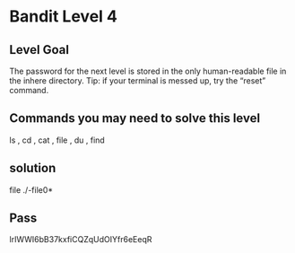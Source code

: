 # Bandit Level 4
## Level Goal
The password for the next level is stored in the only human-readable file in the inhere directory. Tip: if your terminal is messed up, try the “reset” command.

## Commands you may need to solve this level
ls , cd , cat , file , du , find

## solution
file ./-file0*

## Pass
lrIWWI6bB37kxfiCQZqUdOIYfr6eEeqR